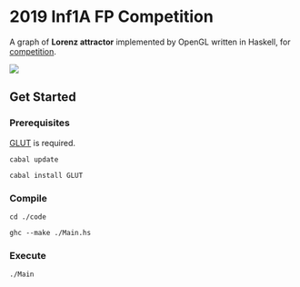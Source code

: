 # 2019 Inf1A FP Competition 

A graph of **Lorenz attractor** implemented by OpenGL written in Haskell, for [competition](https://www.inf.ed.ac.uk/teaching/courses/inf1/fp/#competition).

![](.\image.gif)

## Get Started

### Prerequisites 
[GLUT](http://hackage.haskell.org/package/GLUT) is required. 
```
cabal update
```
```
cabal install GLUT
```

### Compile
```
cd ./code
```
```
ghc --make ./Main.hs 
```

### Execute
```
./Main
```


